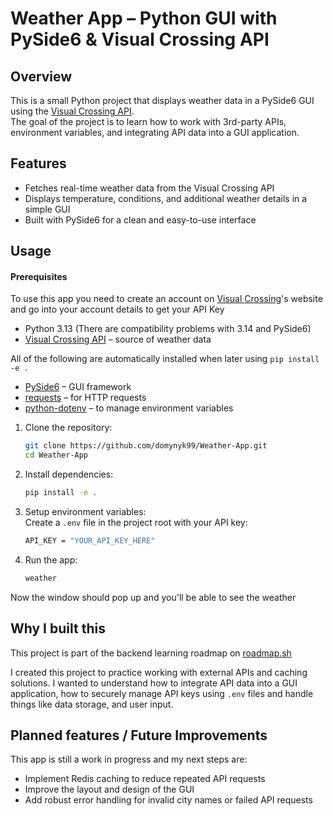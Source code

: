# Weather App – Python GUI with PySide6 & Visual Crossing API

## Overview

This is a small Python project that displays weather data in a PySide6 GUI using the [Visual Crossing API](https://www.visualcrossing.com/weather-api).  
The goal of the project is to learn how to work with 3rd-party APIs, environment variables, and integrating API data into a GUI application.

## Features

- Fetches real-time weather data from the Visual Crossing API
- Displays temperature, conditions, and additional weather details in a simple GUI
- Built with PySide6 for a clean and easy-to-use interface

## Usage

#### Prerequisites
To use this app you need to create an account on [Visual Crossing](https://www.visualcrossing.com/weather-api)'s website and go into your account details to get your API Key

- Python 3.13 (There are compatibility problems with 3.14 and PySide6)
- [Visual Crossing API](https://www.visualcrossing.com/weather-api) – source of weather data

All of the following are automatically installed when later using `pip install -e .`
- [PySide6](https://pypi.org/project/PySide6) – GUI framework
- [requests](https://pypi.org/project/requests) – for HTTP requests
- [python-dotenv](https://pypi.org/project/python-dotenv) – to manage environment variables

1. Clone the repository:

    ```bash
    git clone https://github.com/domynyk99/Weather-App.git
    cd Weather-App
    ```

2. Install dependencies:

    ```bash
    pip install -e .
    ```

3. Setup environment variables:  
    Create a `.env` file in the project root with your API key:
    ```bash
    API_KEY = "YOUR_API_KEY_HERE"
    ```
4. Run the app:

    ```bash
    weather
    ```

Now the window should pop up and you'll be able to see the weather

## Why I built this

This project is part of the backend learning roadmap on [roadmap.sh](https://roadmap.sh/projects/weather-api-wrapper-service)

I created this project to practice working with external APIs and caching solutions.
I wanted to understand how to integrate API data into a GUI application, how to securely manage API keys using `.env` files and handle things like data storage, and user input.

## Planned features / Future Improvements
This app is still a work in progress and my next steps are:

- Implement Redis caching to reduce repeated API requests  
- Improve the layout and design of the GUI  
- Add robust error handling for invalid city names or failed API requests
